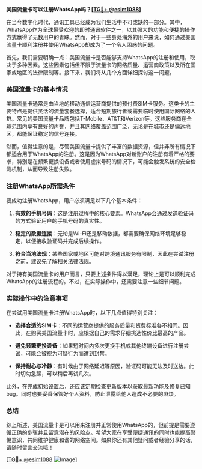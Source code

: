 **美国流量卡可以注册WhatsApp吗？[[TG💪+ @esim1088](https://t.me/s/esim1088)]**

在当今数字化时代，通讯工具已经成为我们生活中不可或缺的一部分。其中，WhatsApp作为全球最受欢迎的即时通讯软件之一，以其强大的功能和便捷的操作方式赢得了无数用户的青睐。然而，对于一些身处海外的用户来说，如何通过美国流量卡顺利注册并使用WhatsApp却成为了一个令人困惑的问题。

首先，我们需要明确一点：美国流量卡是否能够支持WhatsApp的注册和使用，取决于多种因素。这些因素包括但不限于流量卡的网络质量、运营商政策以及所在国家或地区的法律限制等。接下来，我们将从几个方面详细探讨这一问题。

### 美国流量卡的基本情况

美国流量卡通常是由当地的移动通信运营商提供的预付费SIM卡服务。这类卡的主要特点是提供灵活的流量套餐选择，适合短期旅行者或需要临时使用国际网络的人群。常见的美国流量卡品牌包括T-Mobile、AT&T和Verizon等。这些服务商在全球范围内享有良好的声誉，并且其网络覆盖范围广泛，无论是在城市还是偏远地区，都能保证稳定的信号连接。

然而，值得注意的是，尽管美国流量卡提供了丰富的数据资源，但并非所有情况下都适合用于WhatsApp的注册。这是因为WhatsApp对新账户的注册有着严格的要求，特别是在频繁更换设备或者使用虚拟号码的情况下，可能会触发系统的安全检测机制，从而导致注册失败。

### 注册WhatsApp所需条件

要成功注册WhatsApp，用户必须满足以下几个基本条件：

1. **有效的手机号码**：这是注册过程中的核心要素。WhatsApp会通过发送验证码的方式验证用户的手机号码的真实性。
   
2. **稳定的数据连接**：无论是Wi-Fi还是移动数据，都需要确保网络环境足够稳定，以便接收验证码并完成后续操作。

3. **符合当地法规**：某些国家或地区可能对跨境通讯服务有限制，因此在尝试注册之前，建议先了解相关法律法规。

对于持有美国流量卡的用户而言，只要上述条件得以满足，理论上是可以顺利完成WhatsApp的注册流程的。不过，在实际操作中，还需要注意一些细节问题。

### 实际操作中的注意事项

在尝试用美国流量卡注册WhatsApp时，以下几点值得特别关注：

- **选择合适的SIM卡**：不同的运营商提供的服务质量和资费标准各不相同。因此，在购买美国流量卡时，应根据自己的需求仔细挑选性价比最高的产品。
  
- **避免频繁更换设备**：如果短时间内多次更换手机或其他终端设备进行注册尝试，可能会被视为可疑行为而遭到封禁。

- **保持耐心与冷静**：有时候由于网络延迟等原因，验证码可能无法及时送达。此时切勿急躁，可以稍后再试几次。

此外，在完成初始设置后，还应该定期检查更新版本以获取最新功能及修复已知bug。同时也要妥善保管好个人资料，防止泄露给他人造成不必要的麻烦。

### 总结

综上所述，美国流量卡是可以用来注册并正常使用WhatsApp的，但前提是需要遵循正确的步骤并且留意潜在的风险点。希望大家在享受便捷通讯的同时也能提高警惕意识，共同维护健康和谐的网络空间。如果你还有其他疑问或者经验分享的话，请随时留言交流哦！

[[TG💪+ @esim1088](https://t.me/s/esim1088) ![Image](https://i.postimg.cc/4NQfJmqS/Snipaste-2025-05-13-00-14-12.png)]